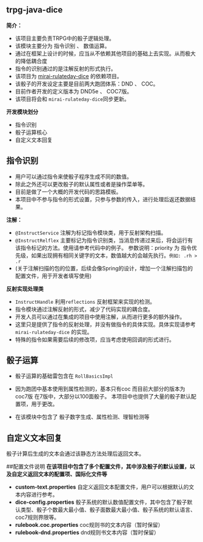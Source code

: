## trpg-java-dice

**简介：**
- 该项目主要负责TRPG中的骰子逻辑处理。
- 该模块主要分为 指令识别 、 数值运算。
- 通过在框架上设计的时候，应当从不依赖其他项目的基础上去实现。从而极大的降低耦合度
- 指令的识别通过的是注解反射的形式执行。
- 该项目为 [mirai-rulateday-dice](https://github.com/Eiriksgata/mirai-rulateday-dice) 的依赖项目。
- 该骰子的开发设定主要是目前两大跑团体系：DND 、 COC。
- 目前作者开发的定义版本为 DND5e 、 COC7版。
- 该项目将会和 `mirai-rulateday-dice`同步更新。

**开发模块划分**
* 指令识别
* 骰子运算核心
* 自定义文本回复

## 指令识别

- 用户可以通过指令来使骰子程序生成不同的数值。
- 除此之外还可以更改骰子的默认属性或者是操作菜单等。
- 目前是做了一个大概的开发代码的思路模板。
- 本项目中不参与指令的形式设置，只参与参数的传入，进行处理后返还数据结果。

**注解：**
* `@InstructService` 注解为标记指令模块类，用于反射架构扫描。
* `@InstructRelflex` 主要标记为指令识别类，当消息传递过来后，将会运行有该指令标记的方法。使用请参考代码中的例子。
参数说明：priority 为 指令优先级，如果出现拥有相同关键字的文本，数值越大的会越先执行。`例如: .rh > .r`
* (关于注解扫描的包的位置，后续会像Spring的设计，增加一个注解扫描包的配置文件，用于开发者填写使用)

**反射实现处理类**
- `InstructHandle` 利用`reflections` 反射框架来实现的检测。
- 指令模块通过注解反射的形式，减少了代码实现的耦合度。
- 开发人员可以通过在集成的项目中使用注解，从而进行更多的额外操作。
- 这里只是提供了指令的反射处理，并没有做指令的具体实现。具体实现请参考 `mirai-rulateday-dice` 的实现。
- 特殊的指令如果需要后续的修改项，应当考虑使用回调的形式进行。

## 骰子运算

- 骰子运算的基础雷包含在 `RollBasicsImpl` 

- 因为跑团中基本使用到属性检测的，基本只有coc 而目前大部分的版本为 coc7版
在7版中，大部分以100面骰子。
本项目中也提供了大量的骰子默认配置项，用于更改。

- 在该模块中包含了 骰子数字生成、属性检测、理智检测等


## 自定义文本回复

骰子计算后生成的文本会通过该静态方法处理后返回文本。



##配置文件说明
**在该项目中包含了多个配置文件，其中涉及骰子的默认设置，以及自定义返回文本的配置项、国际化文件等**
* **custom-text.properties** 自定义返回文本配置文件，用户可以根据默认的文本内容进行参考。
* **dice-config.properties** 骰子系统的默认数值配置文件，其中包含了骰子默认类型、骰子个数最大最小值、骰子面数最大最小值、骰子系统的默认语言、coc7规则界限等。
* **rulebook.coc.properties** coc规则书的文本内容（暂时保留）
* **rulebook-dnd.properties** dnd规则书文本内容（暂时保留）




